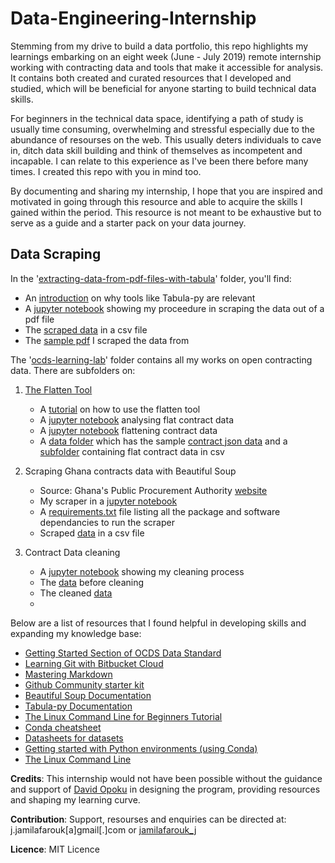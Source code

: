# Data-Engineering-Internship

Stemming from my drive to build a data portfolio, this repo highlights my learnings embarking on an eight week (June - July 2019) remote internship working with contracting data and tools that make it accessible for analysis. It contains both created and curated resources that I developed and studied, which will be beneficial for anyone starting to build technical data skills. 

For beginners in the technical data space, identifying a path of study is usually time consuming, overwhelming and stressful especially due to the abundance of resourses on the web. This usually deters individuals to cave in, ditch data skill building and think of themselves as incompetent and incapable. I can relate to this experience as I've been there before many times. I created this repo with you in mind too. 

By documenting and sharing my internship, I hope that you are inspired and motivated in going through this resource and able to acquire the skills I gained within the period. This resource is not meant to be exhaustive but to serve as a guide and a starter pack on your data journey. 

## Data Scraping

In the '[extracting-data-from-pdf-files-with-tabula](https://github.com/jfarouk/Data-Engineering-Internship/tree/master/extracting-data-from-pdf-files-with-tabula)' folder, you'll find:
- An [introduction]() on why tools like Tabula-py are relevant
- A [jupyter notebook](https://github.com/jfarouk/Data-Engineering-Internship/blob/master/extracting-data-from-pdf-files-with-tabula/extracting_data%20_from%20_pdf%20_files_01.ipynb) showing my proceedure in scraping the data out of a pdf file
- The [scraped data](https://github.com/jfarouk/Data-Engineering-Internship/blob/master/extracting-data-from-pdf-files-with-tabula/popn_dist_district_brong_ahafo.csv) in a csv file
- The [sample pdf](https://github.com/jfarouk/Data-Engineering-Internship/blob/master/extracting-data-from-pdf-files-with-tabula/Ghana_Health_Sector_2017.pdf) I scraped the data from

The '[ocds-learning-lab](https://github.com/jfarouk/Data-Engineering-Internship/tree/master/ocds-learning-lab)' folder contains all my works on open contracting data. There are subfolders on:

1. [The Flatten Tool](https://github.com/jfarouk/Data-Engineering-Internship/tree/master/ocds-learning-lab/flatten-tool-tutorial)
    - A [tutorial](https://github.com/jfarouk/Data-Engineering-Internship/blob/master/ocds-learning-lab/flatten-tool-tutorial/Introduction%20to%20The%20Flatten%20Tool%20For%20OCDS.md) on how to use the flatten tool
    - A [jupyter notebook](https://github.com/jfarouk/Data-Engineering-Internship/blob/master/ocds-learning-lab/flatten-tool-tutorial/analysing-flat-sample-ocds-award-data.ipynb) analysing flat contract data
    - A [jupyter notebook](https://github.com/jfarouk/Data-Engineering-Internship/blob/master/ocds-learning-lab/flatten-tool-tutorial/flattening-sample-json-ocds-award-data.ipynb) flattening contract data
    - A [data folder](https://github.com/jfarouk/Data-Engineering-Internship/tree/master/ocds-learning-lab/flatten-tool-tutorial/data) which has the sample [contract json data](https://github.com/jfarouk/Data-Engineering-Internship/blob/master/ocds-learning-lab/flatten-tool-tutorial/data/sample-ocds-award-data.json) and a [subfolder](https://github.com/jfarouk/Data-Engineering-Internship/tree/master/ocds-learning-lab/flatten-tool-tutorial/data/flattened_json(csv)) containing flat contract data in csv
    
2. Scraping Ghana contracts data with Beautiful Soup
    - Source: Ghana's Public Procurement Authority [website](http://tenders.ppa.gov.gh/contracts)
    - My scraper in a [jupyter notebook](https://github.com/jfarouk/Data-Engineering-Internship/blob/master/ocds-learning-lab/scraping-gh-contract-data-with-beautiful-soup/scraping_gh_contracts_data.ipynb)
    - A [requirements.txt](https://github.com/jfarouk/Data-Engineering-Internship/blob/master/ocds-learning-lab/scraping-gh-contract-data-with-beautiful-soup/requirements.txt) file listing all the package and software dependancies to run the scraper
    - Scraped [data](https://github.com/jfarouk/Data-Engineering-Internship/blob/master/ocds-learning-lab/scraping-gh-contract-data-with-beautiful-soup/contract_data_ppa_gh.csv) in a csv file

3. Contract Data cleaning
    - A [jupyter notebook](https://github.com/jfarouk/Data-Engineering-Internship/blob/master/ocds-learning-lab/cleaning-gh-contract-data/cleaning_gh_contract_data.ipynb) showing my cleaning process
    - The [data](https://github.com/jfarouk/Data-Engineering-Internship/blob/master/ocds-learning-lab/cleaning-gh-contract-data/contract_data_ppa_gh.csv) before cleaning
    - The cleaned [data](https://github.com/jfarouk/Data-Engineering-Internship/blob/master/ocds-learning-lab/cleaning-gh-contract-data/cleaned_gh_contract_data.csv)
    - 

Below are a list of resources that I found helpful in developing skills and expanding my knowledge base:
- [Getting Started Section of OCDS Data Standard](http://standard.open-contracting.org/latest/en/getting_started/)
- [Learning Git with Bitbucket Cloud](https://www.atlassian.com/it/git/tutorials/learn-git-with-bitbucket-cloud)
- [Mastering Markdown](https://guides.github.com/features/mastering-markdown/)
- [Github Community starter kit](https://lab.github.com/githubtraining/community-starter-kit)
- [Beautiful Soup Documentation](https://www.crummy.com/software/BeautifulSoup/bs4/doc/)
- [Tabula-py Documentation](https://pypi.org/project/tabula-py/)
- [The Linux Command Line for Beginners Tutorial](https://tutorials.ubuntu.com/tutorial/command-line-for-beginners#0)
- [Conda cheatsheet](https://docs.conda.io/projects/conda/en/4.6.0/_downloads/52a95608c49671267e40c689e0bc00ca/conda-cheatsheet.pdf)
- [Datasheets for datasets](https://arxiv.org/pdf/1803.09010.pdf)
- [Getting started with Python environments (using Conda)](https://towardsdatascience.com/getting-started-with-python-environments-using-conda-32e9f2779307)
- [The Linux Command Line](https://drive.google.com/file/d/1tsQ2Uj1X2B8RBL7YI5FsR2hWKjKvj055/view)


**Credits**: This internship would not have been possible without the guidance and support of [David Opoku](https://twitter.com/sdopoku) in designing the program, providing resources and shaping my learning curve.


**Contribution**: Support, resourses and enquiries can be directed at: j.jamilafarouk[a]gmail[.]com or [jamilafarouk_j](https://twitter.com/jamilafarouk_j) 

**Licence**: MIT Licence

